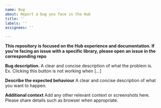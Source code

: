 ```yaml
---
name: Bug
about: Report a bug you face in the Hub
title: ''
labels: ''
assignees: ''

---
```


**This repository is focused on the Hub experience and documentation. If you're facing an issue with a specific library, please open an issue in the corresponding repo**


**Bug description.**
A clear and concise description of what the problem is. Ex. Clicking this button is not working when [...]

**Describe the expected behaviour**
A clear and concise description of what you want to happen.

**Additional context**
Add any other relevant context or screenshots here. Please share details such as browser when appropriate.
